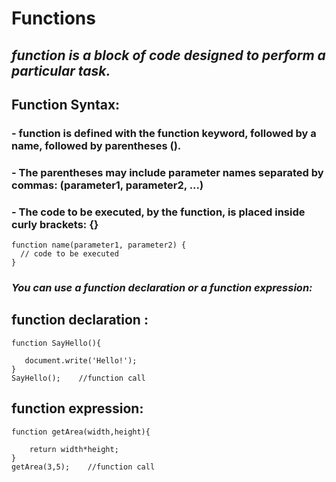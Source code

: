 # **Functions**
 ## *function is a block of code designed to perform a particular task.*

## **Function Syntax:**
### - function is defined with the function keyword, followed by a name, followed by parentheses ().

### - The parentheses may include parameter names separated by commas: (parameter1, parameter2, ...)

### - The code to be executed, by the function, is placed inside curly brackets: {}

~~~
function name(parameter1, parameter2) {
  // code to be executed
}
~~~

### ***You can use a function declaration or a function expression:***
## **function declaration :**
 ~~~
function SayHello(){

    document.write('Hello!');
}
SayHello();    //function call

 ~~~

 ## **function expression:**
~~~
function getArea(width,height){

    return width*height;
}
getArea(3,5);    //function call
~~~
